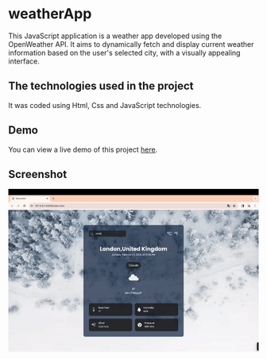 <h1> weatherApp </h1>

This JavaScript application is a weather app developed using the OpenWeather API. It aims to dynamically fetch and display current weather information based on the user's selected city, with a visually appealing interface.

<h2> The technologies used in the project </h2>

It was coded using Html, Css and JavaScript technologies.

<h2> Demo </h2>

You can view a live demo of this project [here](https://seliinatmaca.github.io/weatherApp/).

<h2> Screenshot </h2>

![](screen.gif)
